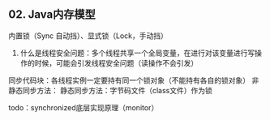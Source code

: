 ## 02. Java内存模型

内置锁（Sync 自动挡）、显式锁（Lock，手动挡）

1. 什么是线程安全问题：多个线程共享一个全局变量，在进行对该变量进行写操作的时候，可能会引发线程安全问题（读操作不会引发）

同步代码块：各线程实例一定要持有同一个锁对象（不能持有各自的锁对象）
非静态同步方法：
静态同步方法：字节码文件（class文件）作为锁

todo：synchronized底层实现原理（monitor）